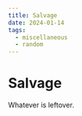 ```yaml
---
title: Salvage
date: 2024-01-14
tags:
  - miscellaneous
  - random
---
```


# Salvage

Whatever is leftover.
